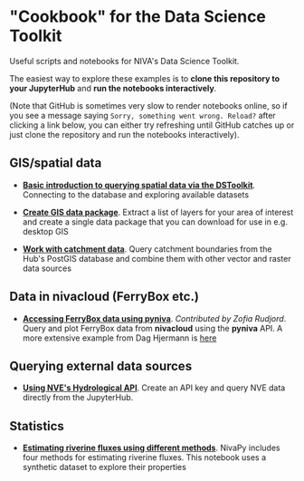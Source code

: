 # "Cookbook" for the Data Science Toolkit

Useful scripts and notebooks for NIVA's Data Science Toolkit.

The easiest way to explore these examples is to **clone this repository to your JupyterHub** and **run the notebooks interactively**. 

(Note that GitHub is sometimes very slow to render notebooks online, so if you see a message saying `Sorry, something went wrong. Reload?` after clicking a link below, you can either try refreshing until GitHub catches up or just clone the repository and run the notebooks interactively).

## GIS/spatial data

 * **[Basic introduction to querying spatial data via the DSToolkit](./notebooks/postgis_example.ipynb)**. Connecting to the database and exploring available datasets
 
 * **[Create GIS data package](./notebooks/create_gis_package.ipynb)**. Extract a list of layers for your area of interest and create a single data package that you can download for use in e.g. desktop GIS
 
 * **[Work with catchment data](./notebooks/catchment_processing_example.ipynb)**. Query catchment boundaries from the Hub's PostGIS database and combine them with other vector and raster data sources

## Data in nivacloud (FerryBox etc.)

 * **[Accessing FerryBox data using pyniva](./notebooks/pyniva_example.ipynb)**. *Contributed by Zofia Rudjord*. Query and plot FerryBox data from **nivacloud** using the **pyniva** API. A more extensive example from Dag Hjermann is [here](https://github.com/NIVANorge/dstoolkit_cookbook/blob/master/notebooks/pyniva_download_ferrybox.ipynb)
 
## Querying external data sources

 * **[Using NVE's Hydrological API](./notebooks/nve_hydapi_example.ipynb)**. Create an API key and query NVE data directly from the JupyterHub.

## Statistics

 * **[Estimating riverine fluxes using different methods](./notebooks/estimating_river_fluxes.ipynb)**. NivaPy includes four methods for estimating riverine fluxes. This notebook uses a synthetic dataset to explore their properties
